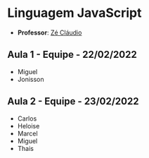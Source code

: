 # **Linguagem JavaScript**

- **Professor**: [Zé Cláudio](https://www.linkedin.com/in/jose-claudio/) 

## **Aula 1 - Equipe - 22/02/2022**
- Miguel
- Jonisson

## **Aula 2 - Equipe - 23/02/2022**
- Carlos
- Heloise
- Marcel
- Miguel
- Thais

